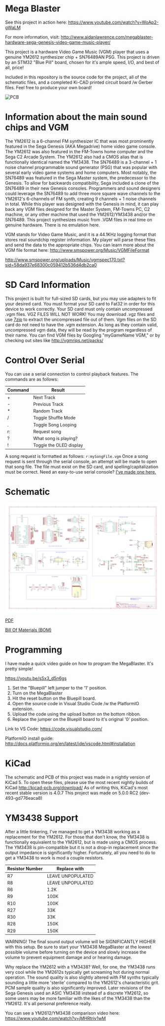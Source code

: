 # Mega Blaster

See this project in action here: https://www.youtube.com/watch?v=WoAp2-gWaLM

For more information, visit: http://www.aidanlawrence.com/megablaster-hardware-sega-genesis-video-game-music-player/

This project is a hardware Video Game Music (VGM) player that uses a genuine YM2612 synthesizer chip + SN76489AN PSG. 
This project is driven by an STM32 "Blue Pill" board, chosen for it's ample speed, I/O, and best of all, price!

Included in this repository is the source code for the project, all of the schematic files, and a completed 
Ki-CAD printed circuit board /w Gerber files. Feel free to produce your own board!

![PCB](http://www.aidanlawrence.com/wp-content/uploads/2018/05/Thumbnail-1024x576.jpg)

# Information about the main sound chips and VGM

The YM2612 is a 6-channel FM synthesizer IC that was most prominently featured in the Sega Genesis (AKA Megadrive) home video game console. The YM2612 was also featured in the FM-Towns home computer and the Sega C2 Arcade System.
The YM2612 also had a CMOS alias that is functionally identical named the YM3438.
The SN76489 is a 3-channel + 1 noise channel programmable sound generator (PSG) that was popular with several early video game systems and home computers.
Most notably, the SN76489 was featured in the Sega Master system, the predecessor to the Genesis. To allow for backwards compatibility, Sega included a clone of the SN76489 in their new Genesis consoles.
Programmers and sound designers could leverage the SN76489 to add three more square wave channels to the YM2612's 6-channels of FM synth, creating 9 channels + 1 noise channels in total.
While this player was designed with the Genesis in mind, it can play back any VGM files designed for the Master System, FM-Towns PC, C2 machine, or any other machine that used the YM2612/YM3438 and/or the SN76489.
This project synthesizes music from .VGM files in real time on genuine hardware. There is no emulation here.

VGM stands for Video Game Music, and it is a 44.1KHz logging format that stores real soundchip register information. My player will parse these files and send the data to the appropriate chips. You can learn more about the VGM file format here: http://www.smspower.org/Music/VGMFileFormat

http://www.smspower.org/uploads/Music/vgmspec170.txt?sid=58da937e68300c059412b536d4db2ca0

# SD Card Information
This project is built for full-sized SD cards, but you may use adapters to fit your desired card. You must format your SD card to Fat32 in order for this device to work correctly. Your SD card must only contain uncompressed .vgm files. VGZ FILES WILL NOT WORK! You may download .vgz files and use [7zip](http://www.7-zip.org/download.html) to extract the uncompressed file out of them. Vgm files on the SD card do not need to have the .vgm extension. As long as they contain valid, uncompressed vgm data, they will be read by the program regardless of their name.
You can find VGM files by Googling "myGameName VGM," or by checking out sites like http://vgmrips.net/packs/

# Control Over Serial
You can use a serial connection to control playback features. The commands are as follows:

Command | Result
------------ | -------------
\+ | Next Track
\- | Previous Track
\* | Random Track
\/ | Toggle Shuffle Mode
\. | Toggle Song Looping
r: | Request song
? | What song is playing?
\! | Toggle the OLED display

A song request is formatted as follows: ```r:mySongFile.vgm```
Once a song request is sent through the serial console, an attempt will be made to open that song file. The file must exist on the SD card, and spelling/capitalization must be correct.
Need an easy-to-use serial console? [I've made one here.](https://github.com/AidanHockey5/OpenArduinoSerialConsole)

# Schematic
![Schematic](https://raw.githubusercontent.com/AidanHockey5/STM32_VGM_Player_YM2612_SN76489/master/Schematics/STM32_MegaBlaster/STM32_MegaBlaster.png)

[PDF](https://github.com/AidanHockey5/STM32_VGM_Player_YM2612_SN76489/raw/master/Schematics/STM32_MegaBlaster/STM32_MegaBlaster.pdf)

[Bill Of Materials (BOM)](https://github.com/AidanHockey5/STM32_VGM_Player_YM2612_SN76489/tree/master/Schematics/STM32_MegaBlaster/BOM)

# Programming
I have made a quick video guide on how to program the MegaBlaster. It's pretty simple!

https://youtu.be/sSx3_d5n6gs

1) Set the "Bluepill" left jumper to the '1' position.
2) Turn on the MegaBlaster
3) Hit the reset button on the Bluepill board.
4) Open the source code in Visual Studio Code /w the PlatformIO extension.
5) Upload the code using the upload button on the bottom ribbon.
6) Replace the jumper on the Bluepill board to it's original '0' position.

Link to VS Code: https://code.visualstudio.com/

PlatformIO install guide: http://docs.platformio.org/en/latest/ide/vscode.html#installation 

# KiCad
The schematic and PCB of this project was made in a nightly version of KiCad 5. To open these files, please use the most recent nightly builds of KiCad http://kicad-pcb.org/download/
As of writing this, KiCad's most recent stable version is 4.0.7
This project was made on 5.0.0 RC2 (dev-493-gd776eaca8)

# YM3438 Support
After a little tinkering, I've managed to get a YM3438 working as a replacement for the YM2612. For those that don't know, the YM3438 is functionally equivalent to the YM2612, but is made using a CMOS process. The YM3438 is pin-compatible but it is not a drop-in replacement since the output impedance is significantly higher. Fortunately, all you need to do to get a YM3438 to work is mod a couple resistors.


Resistor Number | Replace with
------------ | -------------
R7 | LEAVE UNPOPULATED
R8 | LEAVE UNPOPULATED
R6 | 1.2K
R9 | 100K
R10 | 100K
R27 | 33K
R30 | 33K
R28 | 150K
R29 | 150K


WARNING! The final sound output volume will be SIGNIFICANTLY HIGHER with this setup. Be sure to start your YM3438 MegaBlaster at the lowest possible volume before turning on the device and slowly increase the volume to prevent equipment damage and or hearing damage.

Why replace the YM2612 with a YM3438? Well, for one, the YM3438 runs very cool while the YM2612s typically get screaming hot during normal operation. The sound quality is also slightly altered with FM synths typically sounding a little more 'sterile' compared to the YM2612's characteristic grit. PCM sample quality is also significantly improved. Later revisions of the Sega Genesis used an ASIC YM3438 instead of a discrete YM2612, so some users may be more familiar with the likes of the YM3438 than the YM2612. It's all personal preference really.

You can see a YM2612/YM3438 comparison video here: https://www.youtube.com/watch?v=jMHRtriv1wM

